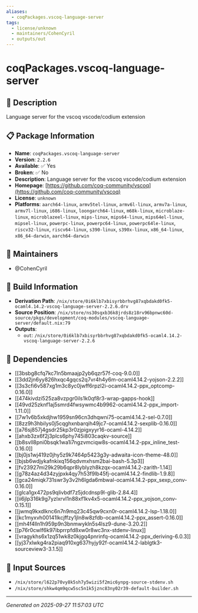 ```yaml
---
aliases:
  - coqPackages.vscoq-language-server
tags:
  - license/unknown
  - maintainers/CohenCyril
  - outputs/out
---
```


# coqPackages.vscoq-language-server

## 📝 Description

Language server for the vscoq vscode/codium extension

## 📋 Package Information

- **Name**: `coqPackages.vscoq-language-server`
- **Version**: `2.2.6`
- **Available**: ✅ Yes
- **Broken**: ✅ No
- **Description**: Language server for the vscoq vscode/codium extension
- **Homepage**: [https://github.com/coq-community/vscoq](https://github.com/coq-community/vscoq)
- **License**: `unknown`
- **Platforms**: `aarch64-linux`, `armv5tel-linux`, `armv6l-linux`, `armv7a-linux`, `armv7l-linux`, `i686-linux`, `loongarch64-linux`, `m68k-linux`, `microblaze-linux`, `microblazeel-linux`, `mips-linux`, `mips64-linux`, `mips64el-linux`, `mipsel-linux`, `powerpc-linux`, `powerpc64-linux`, `powerpc64le-linux`, `riscv32-linux`, `riscv64-linux`, `s390-linux`, `s390x-linux`, `x86_64-linux`, `x86_64-darwin`, `aarch64-darwin`
## 👥 Maintainers

- @CohenCyril


## 🔧 Build Information

- **Derivation Path**: `/nix/store/0i6klb7xbisyrbbrhvg87xqbdakd0fk5-ocaml4.14.2-vscoq-language-server-2.2.6.drv`
- **Source Position**: `/nix/store/ns30sqxb36k8jrds8z18rv96bpnwc60d-source/pkgs/development/coq-modules/vscoq-language-server/default.nix:79`
- **Outputs**:
  - `out`:  `/nix/store/0i6klb7xbisyrbbrhvg87xqbdakd0fk5-ocaml4.14.2-vscoq-language-server-2.2.6`

## 🔗 Dependencies

- [[3bsbg8cfq7kc7ln5bmaajp2yb6qzr57f-coq-9.0.0]]
- [[3dd2jn6yy826hxqc4gqcs2q7vr4h4y6m-ocaml4.14.2-yojson-2.2.2]]
- [[3s3cfi6v587xg1m3c8yc0jwff6rpzl2i-ocaml4.14.2-ppx_optcomp-0.16.0]]
- [[474kivdzi525za8vzpgr0ils1k0qf8r3-wrap-gapps-hook]]
- [[49vd25zknf1aj5smrd4fwsywmc4b9962-ocaml4.14.2-ppx_import-1.11.0]]
- [[7w1v6b5xkdjhw1959sn96cn3dhqwni75-ocaml4.14.2-sel-0.7.0]]
- [[8zz9h3hbilys0j5cqghxnbarqih49jc7-ocaml4.14.2-sexplib-0.16.0]]
- [[a76sj857j4gsdr25kp3r0zjpigxyyr16-ocaml-4.14.2]]
- [[ahxb3zx6f2j3plcs6phy745i803caqkv-source]]
- [[b8svll8pni0bsqk1wa1i7ngzvmciqw8s-ocaml4.14.2-ppx_inline_test-0.16.0]]
- [[bj0js1wj419z0jhy5z9k7464p5423g3y-adwaita-icon-theme-48.0]]
- [[bjsb6wdjykafnkixq156qdvmxhsm2bai-bash-5.3p3]]
- [[fv23927mi29k29b6qpr8lyblyzh8kzqx-ocaml4.14.2-zarith-1.14]]
- [[g78z4az4d34zyjpxk4qy7h53f9lb45fj-ocaml4.14.2-findlib-1.9.8]]
- [[gca24miqk731swr3y3v2h6lgda6mbwal-ocaml4.14.2-ppx_sexp_conv-0.16.0]]
- [[glca1gx472ps9qlivbdf7z5jdcdnsp9l-glib-2.84.4]]
- [[ii6jlp316k9g7yzlxrvl1n88xf1kv4x5-ocaml4.14.2-ppx_yojson_conv-0.15.1]]
- [[jwmq9kxdlknc6n7n9mq23c45qw9cxn0r-ocaml4.14.2-lsp-1.18.0]]
- [[kc1myxvh00141lkcjffzy1jln8w8zfdb-ocaml4.14.2-ppx_assert-0.16.0]]
- [[mh4f4lln1h959p9n3bnmwykln5s4lsz9-dune-3.20.2]]
- [[p76r0cwlf6k97ibprrpfd8xw0r8wc3nx-stdenv-linux]]
- [[vragykhs6x1zq51wk8z0kjgq4pnrinfq-ocaml4.14.2-ppx_deriving-6.0.3]]
- [[yj37xlwkg4ra2piaq910xg637hyjy92f-ocaml4.14.2-lablgtk3-sourceview3-3.1.5]]

## 📁 Input Sources

- `/nix/store/l622p70vy8k5sh7y5wizi5f2mic6ynpg-source-stdenv.sh`
- `/nix/store/shkw4qm9qcw5sc5n1k5jznc83ny02r39-default-builder.sh`

---
*Generated on 2025-09-27 11:57:03 UTC*
